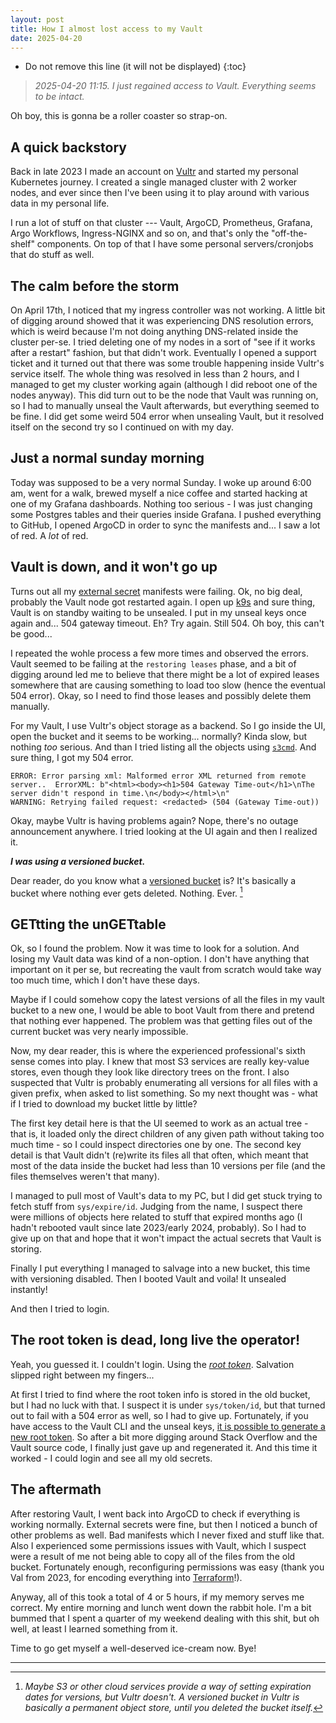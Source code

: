```yaml
---
layout: post
title: How I almost lost access to my Vault
date: 2025-04-20
---
```


* Do not remove this line (it will not be displayed)
{:toc}

> _2025-04-20 11:15. I just regained access to Vault. Everything seems to be intact._

Oh boy, this is gonna be a roller coaster so strap-on.

## A quick backstory

Back in late 2023 I made an account on [Vultr](https://vultr.com/) and started my personal Kubernetes journey. I created a single managed cluster with 2 worker nodes, and ever since then I've been using it to play around with various data in my personal life.

I run a lot of stuff on that cluster --- Vault, ArgoCD, Prometheus, Grafana, Argo Workflows, Ingress-NGINX and so on, and that's only the "off-the-shelf" components. On top of that I have some personal servers/cronjobs that do stuff as well.

## The calm before the storm

On April 17th, I noticed that my ingress controller was not working. A little bit of digging around showed that it was experiencing DNS resolution errors, which is weird because I'm not doing anything DNS-related inside the cluster per-se. I tried deleting one of my nodes in a sort of "see if it works after a restart" fashion, but that didn't work. Eventually I opened a support ticket and it turned out that there was some trouble happening inside Vultr's service itself. The whole thing was resolved in less than 2 hours, and I managed to get my cluster working again (although I did reboot one of the nodes anyway). This did turn out to be the node that Vault was running on, so I had to manually unseal the Vault afterwards, but everything seemed to be fine. I did get some weird 504 error when unsealing Vault, but it resolved itself on the second try so I continued on with my day.

## Just a normal sunday morning

Today was supposed to be a very normal Sunday. I woke up around 6:00 am, went for a walk, brewed myself a nice coffee and started hacking at one of my Grafana dashboards. Nothing too serious - I was just changing some Postgres tables and their queries inside Grafana. I pushed everything to GitHub, I opened ArgoCD in order to sync the manifests and... I saw a lot of red. A _lot_ of red.

## Vault is down, and it won't go up

Turns out all my [external secret](https://external-secrets.io/latest/) manifests were failing. Ok, no big deal, probably the Vault node got restarted again. I open up [k9s](https://k9scli.io/) and sure thing, Vault is on standby waiting to be unsealed. I put in my unseal keys once again and... 504 gateway timeout. Eh? Try again. Still 504. Oh boy, this can't be good...

I repeated the wohle process a few more times and observed the errors. Vault seemed to be failing at the `restoring leases` phase, and a bit of digging around led me to believe that there might be a lot of expired leases somewhere that are causing something to load too slow (hence the eventual 504 error). Okay, so I need to find those leases and possibly delete them manually.

For my Vault, I use Vultr's object storage as a backend. So I go inside the UI, open the bucket and it seems to be working... normally? Kinda slow, but nothing _too_ serious. And than I tried listing all the objects using [`s3cmd`](https://s3tools.org/s3cmd). And sure thing, I got my 504 error.

```
ERROR: Error parsing xml: Malformed error XML returned from remote server..  ErrorXML: b"<html><body><h1>504 Gateway Time-out</h1>\nThe server didn't respond in time.\n</body></html>\n"
WARNING: Retrying failed request: <redacted> (504 (Gateway Time-out))
```

Okay, maybe Vultr is having problems again? Nope, there's no outage announcement anywhere. I tried looking at the UI again and then I realized it.

**_I was using a versioned bucket._**

Dear reader, do you know what a [versioned bucket](https://docs.aws.amazon.com/AmazonS3/latest/userguide/Versioning.html) is? It's basically a bucket where nothing ever gets deleted. Nothing. Ever. [^1]

## GETtting the unGETtable

Ok, so I found the problem. Now it was time to look for a solution. And losing my Vault data was kind of a non-option. I don't have anything that important on it per se, but recreating the vault from scratch would take way too much time, which I don't have these days.

Maybe if I could somehow copy the latest versions of all the files in my vault bucket to a new one, I would be able to boot Vault from there and pretend that nothing ever happened. The problem was that getting files out of the current bucket was very nearly impossible.

Now, my dear reader, this is where the experienced professional's sixth sense comes into play. I knew that most S3 services are really key-value stores, even though they look like directory trees on the front. I also suspected that Vultr is probably enumerating all versions for all files with a given prefix, when asked to list something. So my next thought was - what if I tried to download my bucket little by little?

The first key detail here is that the UI seemed to work as an actual tree - that is, it loaded only the direct children of any given path without taking too much time - so I could inspect directories one by one. The second key detail is that Vault didn't (re)write its files all that often, which meant that most of the data inside the bucket had less than 10 versions per file (and the files themselves weren't that many).

I managed to pull most of Vault's data to my PC, but I did get stuck trying to fetch stuff from `sys/expire/id`. Judging from the name, I suspect there were millions of objects here related to stuff that expired months ago (I hadn't rebooted vault since late 2023/early 2024, probably). So I had to give up on that and hope that it won't impact the actual secrets that Vault is storing.

Finally I put everything I managed to salvage into a new bucket, this time with versioning disabled. Then I booted Vault and voila! It unsealed instantly!

And then I tried to login.

## The root token is dead, long live the operator!

Yeah, you guessed it. I couldn't login. Using the [_root token_](https://developer.hashicorp.com/vault/docs/concepts/tokens#root-tokens). Salvation slipped right between my fingers...

At first I tried to find where the root token info is stored in the old bucket, but I had no luck with that. I suspect it is under `sys/token/id`, but that turned out to fail with a 504 error as well, so I had to give up. Fortunately, if you have access to the Vault CLI and the unseal keys, [it is possible to generate a new root token](https://developer.hashicorp.com/vault/docs/troubleshoot/generate-root-token). So after a bit more digging around Stack Overflow and the Vault source code, I finally just gave up and regenerated it. And this time it worked - I could login and see all my old secrets.

## The aftermath

After restoring Vault, I went back into ArgoCD to check if everything is working normally. External secrets were fine, but then I noticed a bunch of other problems as well. Bad manifests which I never fixed and stuff like that. Also I experienced some permissions issues with Vault, which I suspect were a result of me not being able to copy all of the files from the old bucket. Fortunately enough, reconfiguring permissions was easy (thank you Val from 2023, for encoding everything into [Terraform](https://developer.hashicorp.com/terraform)!).

Anyway, all of this took a total of 4 or 5 hours, if my memory serves me correct. My entire morning and lunch went down the rabbit hole. I'm a bit bummed that I spent a quarter of my weekend dealing with this shit, but oh well, at least I learned something from it.

Time to go get myself a well-deserved ice-cream now. Bye!

---

[^1]: _Maybe S3 or other cloud services provide a way of setting expiration dates for versions, but Vultr doesn't. A versioned bucket in Vultr is basically a permanent object store, until you deleted the bucket itself._

[^2]: _I have this grand dream of writing my own image processing pipeline and/or GUI software, so ideally I'd like to learn libraries which I can rely on in the future. Then again, this is just an experiment, so I shouldn't overthink it either._
